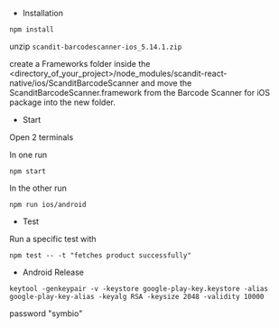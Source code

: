 * Installation

```
npm install
```

unzip `scandit-barcodescanner-ios_5.14.1.zip`

create a Frameworks folder inside the <directory_of_your_project>/node_modules/scandit-react-native/ios/ScanditBarcodeScanner and move the ScanditBarcodeScanner.framework from the Barcode Scanner for iOS package into the new folder.

* Start

Open 2 terminals

In one run

```
npm start
```

In the other run

```
npm run ios/android
```


* Test

Run a specific test with
```
npm test -- -t "fetches product successfully"
```

* Android Release
```
keytool -genkeypair -v -keystore google-play-key.keystore -alias google-play-key-alias -keyalg RSA -keysize 2048 -validity 10000
```

password "symbio"